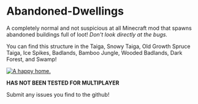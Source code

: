 Abandoned-Dwellings
===================

A completely normal and not suspicious at all Minecraft mod that spawns abandoned buildings full of loot! _Don't look directly at the bugs._

You can find this structure in the Taiga, Snowy Taiga, Old Growth Spruce Taiga, Ice Spikes, Badlands, Bamboo Jungle, Wooded Badlands, Dark Forest, and Swamp!

[![A happy home.](https://i.postimg.cc/x81YVQhX/abandoneddweloinfdg.png)](https://postimg.cc/sQqb5kVz)

**HAS NOT BEEN TESTED FOR MULTIPLAYER**

Submit any issues you find to the github!
